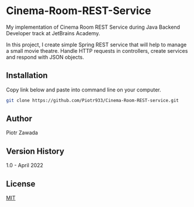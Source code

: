 # Cinema-Room-REST-Service
My implementation of Cinema Room REST Service  during Java Backend Developer track at JetBrains Academy.

In this project, I create simple Spring REST service that will help to manage a small movie theatre.
Handle HTTP requests in controllers, create services and respond with JSON objects.



## Installation
Copy link below and paste into command line on your computer. 
```bash
git clone https://github.com/Piotr933/Cinema-Room-REST-service.git
```
## Author
Piotr Zawada
## Version History

1.0 - April 2022
## License
[MIT](https://choosealicense.com/licenses/mit/)